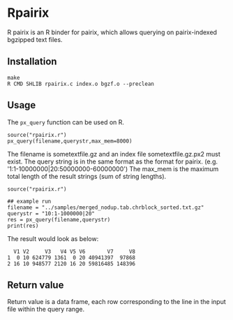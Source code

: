 # Rpairix

R pairix is an R binder for pairix, which allows querying on pairix-indexed bgzipped text files.


## Installation
```
make
R CMD SHLIB rpairix.c index.o bgzf.o --preclean
```

## Usage
The `px_query` function can be used on R. 
```
source("rpairix.r")
px_query(filename,querystr,max_mem=8000)
```
The filename is sometextfile.gz and an index file sometextfile.gz.px2 must exist.
The query string is in the same format as the format for pairix. (e.g. '1:1-10000000|20:50000000-60000000')
The max_mem is the maximum total length of the result strings (sum of string lengths). 

```
source("rpairix.r")

## example run
filename = "../samples/merged_nodup.tab.chrblock_sorted.txt.gz"
querystr = "10:1-1000000|20"
res = px_query(filename,querystr)
print(res)
```
The result would look as below:
```
  V1 V2     V3   V4 V5 V6       V7     V8
1  0 10 624779 1361  0 20 40941397  97868
2 16 10 948577 2120 16 20 59816485 148396
```

## Return value
Return value is a data frame, each row corresponding to the line in the input file within the query range.


